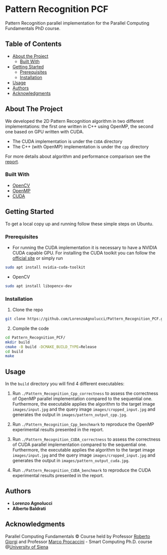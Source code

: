 # Pattern Recognition PCF
Pattern Recognition parallel implementation for the Parallel Computing Fundamentals PhD course.


## Table of Contents

* [About the Project](#about-the-project)
  * [Built With](#built-with)
* [Getting Started](#getting-started)
  * [Prerequisites](#prerequisites)
  * [Installation](#installation)
* [Usage](#usage)
* [Authors](#authors)
* [Acknowledgments](#acknowledgments)

## About The Project
We developed the 2D Pattern Recognition algorithm in two different implementations:
the first one written in C++ using OpenMP, the second one based on GPU written with CUDA.  
* The CUDA implementation is under the ```CUDA``` directory
* The C++ (with OpenMP) implementation is under the ```cpp``` directory

For more details about algorithm and performance comparison see the [report](https://github.com/LorenzoAgnolucci/Pattern_Recognition_PCF/blob/master/Report/report.pdf).


### Built With

* [OpenCV](https://opencv.org/)
* [OpenMP](https://www.openmp.org/)
* [CUDA](https://developer.nvidia.com/cuda-zone)

## Getting Started
To get a local copy up and running follow these simple steps on Ubuntu.

### Prerequisites
* For running the CUDA implementation it is necessary to have a NVIDIA CUDA capable GPU.
For installing the CUDA toolkit you can follow the [official site](https://developer.nvidia.com/cuda-toolkit) or simply run
```sh
sudo apt install nvidia-cuda-toolkit
```

* OpenCV
```sh
sudo apt install libopencv-dev
```

### Installation
1. Clone the repo
```sh
git clone https://github.com/LorenzoAgnolucci/Pattern_Recognition_PCF.git
```
2. Compile the code
```sh
cd Pattern_Recognition_PCF/
mkdir build
cmake -B build -DCMAKE_BUILD_TYPE=Release
cd build
make
```

## Usage
In the ```build``` directory you will find 4 different executables:

1. Run ```./Pattern_Recognition_Cpp_correctness``` to assess the correctness of OpenMP parallel implementation compared to the sequential one. Furthermore, the executable applies the algorithm to the target image ```images/input.jpg``` and the query image ```images/cropped_input.jpg``` and generates the output in ```images/pattern_output_cpp.jpg```.

2. Run ```./Pattern_Recognition_Cpp_benchmark``` to reproduce the OpenMP experimental results presented in the report.

3. Run ```./Pattern_Recognition_CUDA_correctness``` to assess the correctness of CUDA parallel implementation compared to the sequential one. Furthermore, the executable applies the algorithm to the target image ```images/input.jpg``` and the query image ```images/cropped_input.jpg``` and generates the output in ```images/pattern_output_cuda.jpg```.

4. Run ```./Pattern_Recognition_CUDA_benchmark``` to reproduce the CUDA experimental results presented in the report.

## Authors
* **Lorenzo Agnolucci**
* **Alberto Baldrati**

## Acknowledgments
Parallel Computing Fundamentals © Course held by Professor [Roberto Giorgi](https://scholar.google.co.uk/citations?user=BhrfWxAAAAAJ&) and Professor [Marco Procaccini](https://scholar.google.co.uk/citations?user=LlNwv_gAAAAJ&hl=it&oi=ao) - Smart Computing Ph.D. course @[University of Siena](https://www.unisi.it/)

